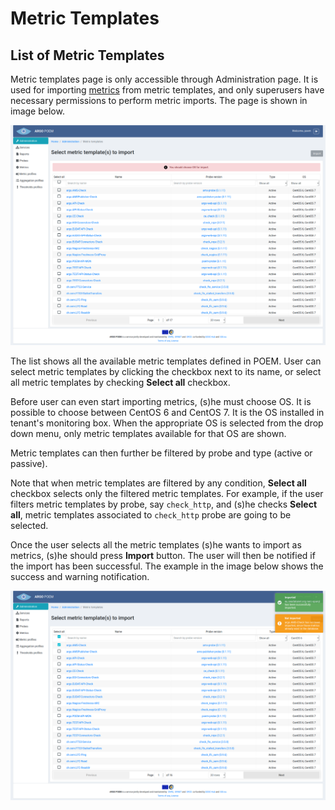 # Metric Templates

## List of Metric Templates

Metric templates page is only accessible through Administration page. It is used for importing [metrics](tenant_metrics.md) from metric templates, and only superusers have necessary permissions to perform metric imports. The page is shown in image below.

![Tenant Metric templates](figures/tenant_metric_templates.png)

The list shows all the available metric templates defined in POEM. User can select metric templates by clicking the checkbox next to its name, or select all metric templates by checking **Select all** checkbox. 

Before user can even start importing metrics, (s)he must choose OS. It is possible to choose between CentOS 6 and CentOS 7. It is the OS installed in tenant's monitoring box. When the appropriate OS is selected from the drop down menu, only metric templates available for that OS are shown.

Metric templates can then further be filtered by probe and type (active or passive).

Note that when metric templates are filtered by any condition, **Select all** checkbox selects only the filtered metric templates. For example, if the user filters metric templates by probe, say `check_http`, and (s)he checks **Select all**, metric templates associated to `check_http` probe are going to be selected.

Once the user selects all the metric templates (s)he wants to import as metrics, (s)he should press **Import** button. The user will then be notified if the import has been successful. The example in the image below shows the success and warning notification.

![Tenant Metric Templates Notification](figures/tenant_metric_templates_notification.png)
